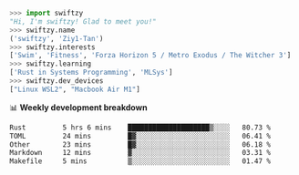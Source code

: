 ```python
>>> import swiftzy
"Hi, I'm swiftzy! Glad to meet you!"
>>> swiftzy.name
('swiftzy', 'Ziy1-Tan')
>>> swiftzy.interests
['Swim', 'Fitness', 'Forza Horizon 5 / Metro Exodus / The Witcher 3']
>>> swiftzy.learning
['Rust in Systems Programming', 'MLSys']
>>> swiftzy.dev_devices
["Linux WSL2", "Macbook Air M1"]
```
📊 **Weekly development breakdown**
<!--START_SECTION:waka-->

```txt
Rust         5 hrs 6 mins    ████████████████████▒░░░░   80.73 %
TOML         24 mins         █▓░░░░░░░░░░░░░░░░░░░░░░░   06.41 %
Other        23 mins         █▓░░░░░░░░░░░░░░░░░░░░░░░   06.18 %
Markdown     12 mins         ▓░░░░░░░░░░░░░░░░░░░░░░░░   03.31 %
Makefile     5 mins          ▒░░░░░░░░░░░░░░░░░░░░░░░░   01.47 %
```

<!--END_SECTION:waka-->
